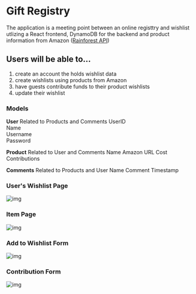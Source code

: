 # Gift Registry
The application is a meeting point between an online registtry and wishlist utlizing a React frontend, DynamoDB for the backend and product information from Amazon ([Rainforest API](https://www.rainforestapi.com/))

## Users will be able to...
1. create an account the holds wishlist data
2. create wishlists using products from Amazon
3. have guests contribute funds to their product wishlists
4. update their wishlist

### Models
**User** Related to Products and Comments
UserID		
Name		
Username	
Password

**Product** Related to User and Comments
Name
Amazon URL
Cost
Contributions

**Comments** Related to Products and User
Name
Comment
Timestamp


### User's Wishlist Page
![img](https://i.imgur.com/qVwIaIA.jpg)

### Item Page
![img](https://i.imgur.com/287QpYe.jpg)

### Add to Wishlist Form
![img](https://i.imgur.com/BS7Ysd6.jpg)

### Contribution Form
![img](https://i.imgur.com/TYKDu8m.jpg)

